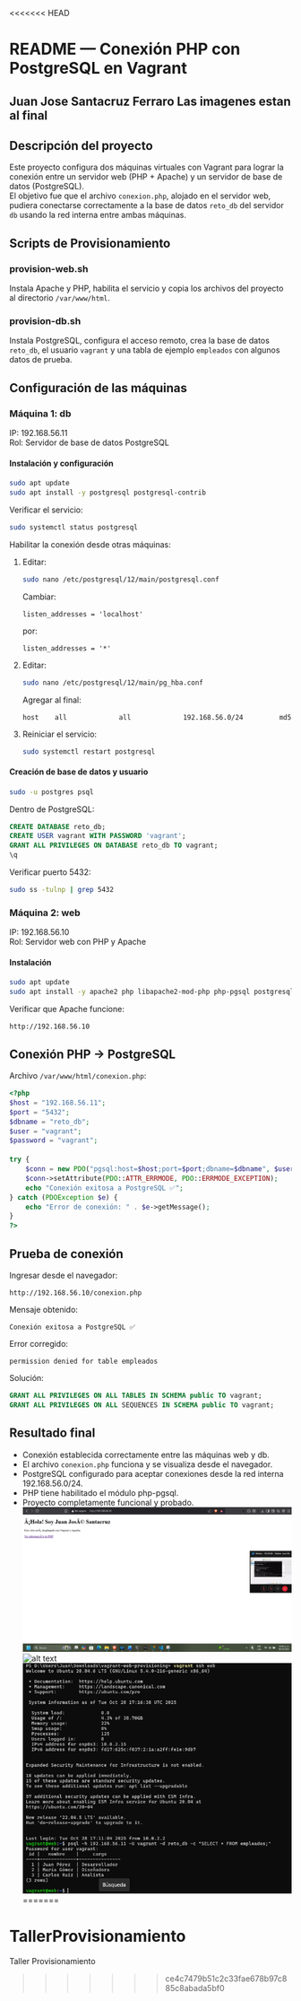 <<<<<<< HEAD
# README — Conexión PHP con PostgreSQL en Vagrant
## Juan Jose Santacruz Ferraro Las imagenes estan al final 
## Descripción del proyecto

Este proyecto configura dos máquinas virtuales con Vagrant para lograr la conexión entre un servidor web (PHP + Apache) y un servidor de base de datos (PostgreSQL).  
El objetivo fue que el archivo `conexion.php`, alojado en el servidor web, pudiera conectarse correctamente a la base de datos `reto_db` del servidor `db` usando la red interna entre ambas máquinas.
## Scripts de Provisionamiento

### provision-web.sh
Instala Apache y PHP, habilita el servicio y copia los archivos del proyecto al directorio `/var/www/html`.

### provision-db.sh
Instala PostgreSQL, configura el acceso remoto, crea la base de datos `reto_db`, el usuario `vagrant` y una tabla de ejemplo `empleados` con algunos datos de prueba.

## Configuración de las máquinas

### Máquina 1: db
IP: 192.168.56.11  
Rol: Servidor de base de datos PostgreSQL  

#### Instalación y configuración
```bash
sudo apt update
sudo apt install -y postgresql postgresql-contrib
```

Verificar el servicio:
```bash
sudo systemctl status postgresql
```

Habilitar la conexión desde otras máquinas:

1. Editar:
   ```bash
   sudo nano /etc/postgresql/12/main/postgresql.conf
   ```
   Cambiar:
   ```
   listen_addresses = 'localhost'
   ```
   por:
   ```
   listen_addresses = '*'
   ```

2. Editar:
   ```bash
   sudo nano /etc/postgresql/12/main/pg_hba.conf
   ```
   Agregar al final:
   ```
   host    all             all             192.168.56.0/24         md5
   ```

3. Reiniciar el servicio:
   ```bash
   sudo systemctl restart postgresql
   ```

#### Creación de base de datos y usuario
```bash
sudo -u postgres psql
```
Dentro de PostgreSQL:
```sql
CREATE DATABASE reto_db;
CREATE USER vagrant WITH PASSWORD 'vagrant';
GRANT ALL PRIVILEGES ON DATABASE reto_db TO vagrant;
\q
```

Verificar puerto 5432:
```bash
sudo ss -tulnp | grep 5432
```

### Máquina 2: web
IP: 192.168.56.10  
Rol: Servidor web con PHP y Apache  

#### Instalación
```bash
sudo apt update
sudo apt install -y apache2 php libapache2-mod-php php-pgsql postgresql-client
```

Verificar que Apache funcione:
```
http://192.168.56.10
```

## Conexión PHP → PostgreSQL

Archivo `/var/www/html/conexion.php`:

```php
<?php
$host = "192.168.56.11";
$port = "5432";
$dbname = "reto_db";
$user = "vagrant";
$password = "vagrant";

try {
    $conn = new PDO("pgsql:host=$host;port=$port;dbname=$dbname", $user, $password);
    $conn->setAttribute(PDO::ATTR_ERRMODE, PDO::ERRMODE_EXCEPTION);
    echo "Conexión exitosa a PostgreSQL ✅";
} catch (PDOException $e) {
    echo "Error de conexión: " . $e->getMessage();
}
?>
```

## Prueba de conexión

Ingresar desde el navegador:
```
http://192.168.56.10/conexion.php
```

Mensaje obtenido:
```
Conexión exitosa a PostgreSQL ✅
```

Error corregido:
```
permission denied for table empleados
```
Solución:
```sql
GRANT ALL PRIVILEGES ON ALL TABLES IN SCHEMA public TO vagrant;
GRANT ALL PRIVILEGES ON ALL SEQUENCES IN SCHEMA public TO vagrant;
```

## Resultado final

- Conexión establecida correctamente entre las máquinas web y db.  
- El archivo `conexion.php` funciona y se visualiza desde el navegador.  
- PostgreSQL configurado para aceptar conexiones desde la red interna 192.168.56.0/24.  
- PHP tiene habilitado el módulo php-pgsql.  
- Proyecto completamente funcional y probado.
![alt text](image-1.png)
![alt text](imagen.png)
![alt text](image-2.png)
=======
# TallerProvisionamiento
Taller Provisionamiento
>>>>>>> ce4c7479b51c2c33fae678b97c885c8abada5bf0
